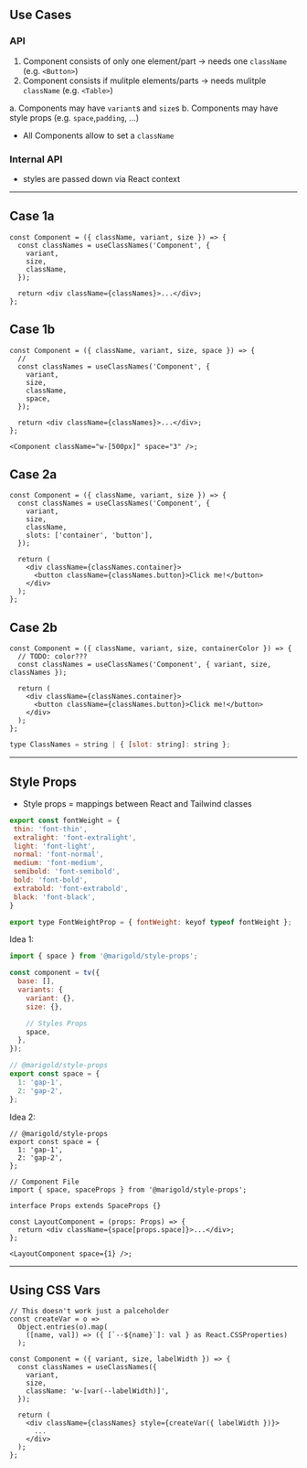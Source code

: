 ## Use Cases

### API

1. Component consists of only one element/part -> needs one `className` (e.g. `<Button>`)
2. Component consists if mulitple elements/parts -> needs mulitple `className` (e.g. `<Table>`)

a. Components may have `variant`s and `size`s
b. Components may have style props (e.g. `space`,`padding`, ...)

- All Components allow to set a `className`

### Internal API

- styles are passed down via React context

---

## Case 1a

```tsx
const Component = ({ className, variant, size }) => {
  const classNames = useClassNames('Component', {
    variant,
    size,
    className,
  });

  return <div className={classNames}>...</div>;
};
```

## Case 1b

```tsx
const Component = ({ className, variant, size, space }) => {
  //
  const classNames = useClassNames('Component', {
    variant,
    size,
    className,
    space,
  });

  return <div className={classNames}>...</div>;
};

<Component className="w-[500px]" space="3" />;
```

## Case 2a

```tsx
const Component = ({ className, variant, size }) => {
  const classNames = useClassNames('Component', {
    variant,
    size,
    className,
    slots: ['container', 'button'],
  });

  return (
    <div className={classNames.container}>
      <button className={classNames.button}>Click me!</button>
    </div>
  );
};
```

## Case 2b

```tsx
const Component = ({ className, variant, size, containerColor }) => {
  // TODO: color???
  const classNames = useClassNames('Component', { variant, size, classNames });

  return (
    <div className={classNames.container}>
      <button className={classNames.button}>Click me!</button>
    </div>
  );
};
```

```jsx
type ClassNames = string | { [slot: string]: string };
```

---

## Style Props

- Style props = mappings between React and Tailwind classes

```js
export const fontWeight = {
 thin: 'font-thin',
 extralight: 'font-extralight',
 light: 'font-light',
 normal: 'font-normal',
 medium: 'font-medium',
 semibold: 'font-semibold',
 bold: 'font-bold',
 extrabold: 'font-extrabold',
 black: 'font-black',
}

export type FontWeightProp = { fontWeight: keyof typeof fontWeight };
```

Idea 1:

```js
import { space } from '@marigold/style-props';

const component = tv({
  base: [],
  variants: {
    variant: {},
    size: {},

    // Styles Props
    space,
  },
});

// @marigold/style-props
export const space = {
  1: 'gap-1',
  2: 'gap-2',
};
```

Idea 2:

```tsx
// @marigold/style-props
export const space = {
  1: 'gap-1',
  2: 'gap-2',
};

// Component File
import { space, spaceProps } from '@marigold/style-props';

interface Props extends SpaceProps {}

const LayoutComponent = (props: Props) => {
  return <div className={space[props.space]}>...</div>;
};

<LayoutComponent space={1} />;
```

---

## Using CSS Vars

```tsx
// This doesn't work just a palceholder
const createVar = o =>
  Object.entries(o).map(
    ([name, val]) => ({ [`--${name}`]: val } as React.CSSProperties)
  );

const Component = ({ variant, size, labelWidth }) => {
  const classNames = useClassNames({
    variant,
    size,
    className: 'w-[var(--labelWidth)]',
  });

  return (
    <div className={classNames} style={createVar({ labelWidth })}>
      ...
    </div>
  );
};
```
